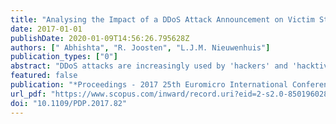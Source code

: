 ```yaml
---
title: "Analysing the Impact of a DDoS Attack Announcement on Victim Stock Prices"
date: 2017-01-01
publishDate: 2020-01-09T14:56:26.795628Z
authors: [" Abhishta", "R. Joosten", "L.J.M. Nieuwenhuis"]
publication_types: ["0"]
abstract: "DDoS attacks are increasingly used by 'hackers' and 'hacktivists' for various purposes. A number of on-line tools are available to launch an attack of significant intensity. These attacks lead to a variety of losses at the victim's end. We analyse the impact of Distributed Denial-of-Service (DDoS) attack announcements over a period of 5 years on the stock prices of the victim firms. We propose a method for event studies that does not assume the cumulative abnormal returns to be normally distributed, instead we use the empirical distribution for testing purposes. In most cases we find no significant impact on the stock returns but in cases where a DDoS attack creates an interruption in the services provided to the customer, we find a significant negative impact. © 2017 IEEE."
featured: false
publication: "*Proceedings - 2017 25th Euromicro International Conference on Parallel, Distributed and Network-Based Processing, PDP 2017*"
url_pdf: "https://www.scopus.com/inward/record.uri?eid=2-s2.0-85019602814&doi=10.1109%2fPDP.2017.82&partnerID=40&md5=3d7677bf47bf73744f92f762094b3c7e"
doi: "10.1109/PDP.2017.82"
---
```



